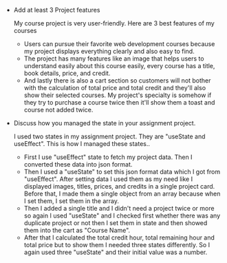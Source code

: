 * Add at least 3 Project features

    My course project is very user-friendly. Here are 3 best features of my courses
    * Users can pursue their favorite web development courses because my project displays everything clearly and also easy to find.
    * The project has many features like an image that helps users to understand easily about this course easily, every course has a title, book details, price, and credit.
    * And lastly there is also a cart section so customers will not bother with the calculation of total price and total credit and they'll also show their selected courses. My project's specialty is somehow if they try to purchase a course twice then it'll show them a toast and course not added twice.


* Discuss how you managed the state in your assignment project.

    I used two states in my assignment project. They are "useState and useEffect". This is how I managed these states..
    * First I use "useEffect" state to fetch my project data. Then I converted these data into json format.
    * Then I used a "useState" to set this json format data which I got from "useEffect". After setting data I used them as my need like I displayed images, titles, prices, and credits in a single project card. Before that, I made them a single object from an array because when I set them, I set them in the array.
    * Then I added a single title and I didn't need a project twice or more so again I used "useState" and I checked first whether there was any duplicate project or not then I set them in state and then showed them into the cart as "Course Name".
    * After that I calculated the total credit hour, total remaining hour and total price but to show them I needed three states differently. So I again used three "useState" and their initial value was a number.